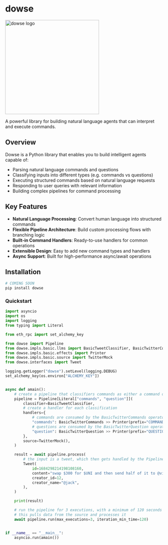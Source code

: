 # dowse

<img src="./assets/logo.png" alt="dowse logo" width="300"/>

A powerful library for building natural language agents that can interpret and execute commands.

## Overview

Dowse is a Python library that enables you to build intelligent agents capable of:

- Parsing natural language commands and questions
- Classifying inputs into different types (e.g. commands vs questions)
- Executing structured commands based on natural language requests
- Responding to user queries with relevant information
- Building complex pipelines for command processing

## Key Features

- **Natural Language Processing**: Convert human language into structured commands
- **Flexible Pipeline Architecture**: Build custom processing flows with branching logic
- **Built-in Command Handlers**: Ready-to-use handlers for common operations
- **Extensible Design**: Easy to add new command types and handlers
- **Async Support**: Built for high-performance async/await operations


## Installation
```bash
# COMING SOON
pip install dowse
```


### Quickstart

```python
import asyncio
import os
import logging
from typing import Literal

from eth_rpc import set_alchemy_key

from dowse import Pipeline
from dowse.impls.basic.llms import BasicTweetClassifier, BasicTwitterCommands, BasicTwitterQuestion
from dowse.impls.basic.effects import Printer
from dowse.impls.basic.source import TwitterMock
from dowse.interfaces import Tweet

logging.getLogger("dowse").setLevel(logging.DEBUG)
set_alchemy_key(os.environ["ALCHEMY_KEY"])


async def amain():
    # create a pipeline that classifiers commands as either a command or a question.
    pipeline = Pipeline[Literal["commands", "question"]](
        classifier=BasicTweetClassifier,
        # create a handler for each classification
        handlers={
            # commands are consumed by the BasicTwitterCommands operator
            "commands": BasicTwitterCommands >> Printer(prefix="COMMANDS"),
            # questions are consumed by the BasicTwitterQuestion operator
            "question": BasicTwitterQuestion >> Printer(prefix="QUESTION"),
        },
        source=TwitterMock(),
    )

    result = await pipeline.process(
        # the input is a tweet, which then gets handled by the Pipeline
        Tweet(
            id=1684298214198108160,
            content="swap $300 for $UNI and then send half of it to @vitalikbuterin",
            creator_id=12,
            creator_name="@jack",
        ),
    )

    print(result)

    # run the pipeline for 3 executions, with a minimum of 120 seconds between each execution
    # this pulls data from the source and processes it
    await pipeline.run(max_executions=3, iteration_min_time=120)


if __name__ == "__main__":
    asyncio.run(amain())
```
